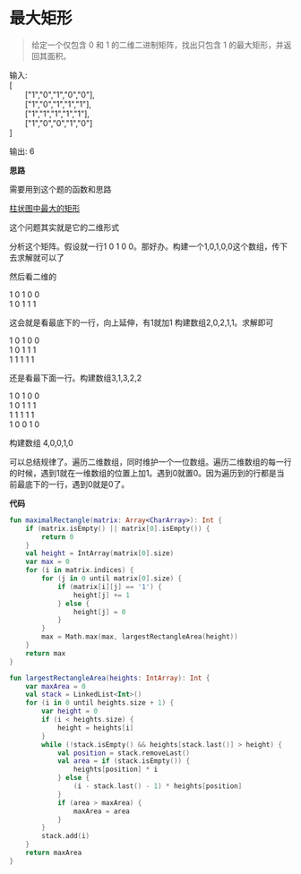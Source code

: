 # 最大矩形
> 给定一个仅包含 0 和 1 的二维二进制矩阵，找出只包含 1 的最大矩形，并返回其面积。

输入:  
[  
&emsp;&emsp;["1","0","1","0","0"],  
&emsp;&emsp;["1","0","1","1","1"],  
&emsp;&emsp;["1","1","1","1","1"],  
&emsp;&emsp;["1","0","0","1","0"]  
]

输出: 6

**思路**

需要用到这个题的函数和思路

[柱状图中最大的矩形](https://github.com/TotoroXkf/Algorithm/blob/master/src/OtherProblem/柱状图中最大的矩形.md)

这个问题其实就是它的二维形式

分析这个矩阵。假设就一行1 0 1 0 0。那好办。构建一个1,0,1,0,0这个数组，传下去求解就可以了

然后看二维的  

1 0 1 0 0  
1 0 1 1 1

这会就是看最底下的一行，向上延伸，有1就加1
构建数组2,0,2,1,1。求解即可

1 0 1 0 0  
1 0 1 1 1  
1 1 1 1 1  

还是看最下面一行。构建数组3,1,3,2,2

1 0 1 0 0  
1 0 1 1 1  
1 1 1 1 1  
1 0 0 1 0  

构建数组 4,0,0,1,0

可以总结规律了。遍历二维数组，同时维护一个一位数组。遍历二维数组的每一行的时候，遇到1就在一维数组的位置上加1。遇到0就置0。因为遍历到的行都是当前最底下的一行，遇到0就是0了。

**代码**

```kotlin
fun maximalRectangle(matrix: Array<CharArray>): Int {
    if (matrix.isEmpty() || matrix[0].isEmpty()) {
        return 0
    }
    val height = IntArray(matrix[0].size)
    var max = 0
    for (i in matrix.indices) {
        for (j in 0 until matrix[0].size) {
            if (matrix[i][j] == '1') {
                height[j] += 1
            } else {
                height[j] = 0
            }
        }
        max = Math.max(max, largestRectangleArea(height))
    }
    return max
}

fun largestRectangleArea(heights: IntArray): Int {
    var maxArea = 0
    val stack = LinkedList<Int>()
    for (i in 0 until heights.size + 1) {
        var height = 0
        if (i < heights.size) {
            height = heights[i]
        }
        while (!stack.isEmpty() && heights[stack.last()] > height) {
            val position = stack.removeLast()
            val area = if (stack.isEmpty()) {
                heights[position] * i
            } else {
                (i - stack.last() - 1) * heights[position]
            }
            if (area > maxArea) {
                maxArea = area
            }
        }
        stack.add(i)
    }
    return maxArea
}
```


     